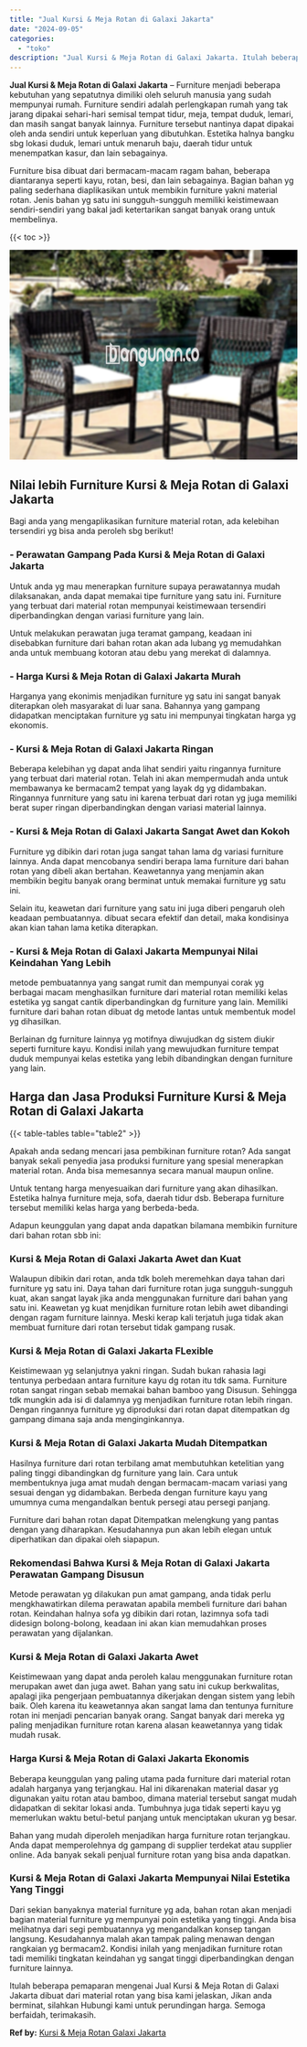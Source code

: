 ```yaml
---
title: "Jual Kursi & Meja Rotan di Galaxi Jakarta"
date: "2024-09-05"
categories: 
  - "toko"
description: "Jual Kursi & Meja Rotan di Galaxi Jakarta. Itulah beberapa pemaparan mengenai Jual Kursi & Meja Rotan di Galaxi Jakarta dibuat dari material rotan yang bisa..."
---
```


**Jual Kursi & Meja Rotan di Galaxi Jakarta** – Furniture menjadi beberapa kebutuhan yang sepatutnya dimiliki oleh seluruh manusia yang sudah mempunyai rumah. Furniture sendiri adalah perlengkapan rumah yang tak jarang dipakai sehari-hari semisal tempat tidur, meja, tempat duduk, lemari, dan masih sangat banyak lainnya. Furniture tersebut nantinya dapat dipakai oleh anda sendiri untuk keperluan yang dibutuhkan. Estetika halnya bangku sbg lokasi duduk, lemari untuk menaruh baju, daerah tidur untuk menempatkan kasur, dan lain sebagainya.

Furniture bisa dibuat dari bermacam-macam ragam bahan, beberapa diantaranya seperti kayu, rotan, besi, dan lain sebagainya. Bagian bahan yg paling sederhana diaplikasikan untuk membikin furniture yakni material rotan. Jenis bahan yg satu ini sungguh-sungguh memiliki keistimewaan sendiri-sendiri yang bakal jadi ketertarikan sangat banyak orang untuk membelinya.

{{< toc >}}

![Jual Kursi & Meja Rotan di Galaxi Jakarta](/images/kursi-meja-rotan-murah33.png)

## Nilai lebih Furniture Kursi & Meja Rotan di Galaxi Jakarta

Bagi anda yang mengaplikasikan furniture material rotan, ada kelebihan tersendiri yg bisa anda peroleh sbg berikut!

### \- Perawatan Gampang Pada Kursi & Meja Rotan di Galaxi Jakarta

Untuk anda yg mau menerapkan furniture supaya perawatannya mudah dilaksanakan, anda dapat memakai tipe furniture yang satu ini. Furniture yang terbuat dari material rotan mempunyai keistimewaan tersendiri diperbandingkan dengan variasi furniture yang lain.

Untuk melakukan perawatan juga teramat gampang, keadaan ini disebabkan furniture dari bahan rotan akan ada lubang yg memudahkan anda untuk membuang kotoran atau debu yang merekat di dalamnya.

### \- Harga Kursi & Meja Rotan di Galaxi Jakarta Murah

Harganya yang ekonimis menjadikan furniture yg satu ini sangat banyak diterapkan oleh masyarakat di luar sana. Bahannya yang gampang didapatkan menciptakan furniture yg satu ini mempunyai tingkatan harga yg ekonomis.

### \- Kursi & Meja Rotan di Galaxi Jakarta Ringan

Beberapa kelebihan yg dapat anda lihat sendiri yaitu ringannya furniture yang terbuat dari material rotan. Telah ini akan mempermudah anda untuk membawanya ke bermacam2 tempat yang layak dg yg didambakan. Ringannya funrniture yang satu ini karena terbuat dari rotan yg juga memiliki berat super ringan diperbandingkan dengan variasi material lainnya.

### \- Kursi & Meja Rotan di Galaxi Jakarta Sangat Awet dan Kokoh

Furniture yg dibikin dari rotan juga sangat tahan lama dg variasi furniture lainnya. Anda dapat mencobanya sendiri berapa lama furniture dari bahan rotan yang dibeli akan bertahan. Keawetannya yang menjamin akan membikin begitu banyak orang berminat untuk memakai furniture yg satu ini.

Selain itu, keawetan dari furniture yang satu ini juga diberi pengaruh oleh keadaan pembuatannya. dibuat secara efektif dan detail, maka kondisinya akan kian tahan lama ketika diterapkan.

### \- Kursi & Meja Rotan di Galaxi Jakarta Mempunyai Nilai Keindahan Yang Lebih

metode pembuatannya yang sangat rumit dan mempunyai corak yg berbagai macam menghasilkan furniture dari material rotan memiliki kelas estetika yg sangat cantik diperbandingkan dg furniture yang lain. Memiliki furniture dari bahan rotan dibuat dg metode lantas untuk membentuk model yg dihasilkan.

Berlainan dg furniture lainnya yg motifnya diwujudkan dg sistem diukir seperti furniture kayu. Kondisi inilah yang mewujudkan furniture tempat duduk mempunyai kelas estetika yang lebih dibandingkan dengan furniture yang lain.

## Harga dan Jasa Produksi Furniture Kursi & Meja Rotan di Galaxi Jakarta

{{< table-tables table="table2" >}}

Apakah anda sedang mencari jasa pembikinan furniture rotan? Ada sangat banyak sekali penyedia jasa produksi furniture yang spesial menerapkan material rotan. Anda bisa memesannya secara manual maupun online.

Untuk tentang harga menyesuaikan dari furniture yang akan dihasilkan. Estetika halnya furniture meja, sofa, daerah tidur dsb. Beberapa furniture tersebut memiliki kelas harga yang berbeda-beda.

Adapun keunggulan yang dapat anda dapatkan bilamana membikin furniture dari bahan rotan sbb ini:

### Kursi & Meja Rotan di Galaxi Jakarta Awet dan Kuat

Walaupun dibikin dari rotan, anda tdk boleh meremehkan daya tahan dari furniture yg satu ini. Daya tahan dari furniture rotan juga sungguh-sungguh kuat, akan sangat layak jika anda menggunakan furniture dari bahan yang satu ini. Keawetan yg kuat menjdikan furniture rotan lebih awet dibandingi dengan ragam furniture lainnya. Meski kerap kali terjatuh juga tidak akan membuat furniture dari rotan tersebut tidak gampang rusak.

### Kursi & Meja Rotan di Galaxi Jakarta FLexible

Keistimewaan yg selanjutnya yakni ringan. Sudah bukan rahasia lagi tentunya perbedaan antara furniture kayu dg rotan itu tdk sama. Furniture rotan sangat ringan sebab memakai bahan bamboo yang Disusun. Sehingga tdk mungkin ada isi di dalamnya yg menjadikan furniture rotan lebih ringan. Dengan ringannya furniture yg diproduksi dari rotan dapat ditempatkan dg gampang dimana saja anda menginginkannya.

### Kursi & Meja Rotan di Galaxi Jakarta Mudah Ditempatkan

Hasilnya furniture dari rotan terbilang amat membutuhkan ketelitian yang paling tinggi dibandingkan dg furniture yang lain. Cara untuk membentuknya juga amat mudah dengan bermacam-macam variasi yang sesuai dengan yg didambakan. Berbeda dengan furniture kayu yang umumnya cuma mengandalkan bentuk persegi atau persegi panjang.

Furniture dari bahan rotan dapat Ditempatkan melengkung yang pantas dengan yang diharapkan. Kesudahannya pun akan lebih elegan untuk diperhatikan dan dipakai oleh siapapun.

### Rekomendasi Bahwa Kursi & Meja Rotan di Galaxi Jakarta Perawatan Gampang Disusun

Metode perawatan yg dilakukan pun amat gampang, anda tidak perlu mengkhawatirkan dilema perawatan apabila membeli furniture dari bahan rotan. Keindahan halnya sofa yg dibikin dari rotan, lazimnya sofa tadi didesign bolong-bolong, keadaan ini akan kian memudahkan proses perawatan yang dijalankan.

### Kursi & Meja Rotan di Galaxi Jakarta Awet

Keistimewaan yang dapat anda peroleh kalau menggunakan furniture rotan merupakan awet dan juga awet. Bahan yang satu ini cukup berkwalitas, apalagi jika pengerjaan pembuatannya dikerjakan dengan sistem yang lebih baik. Oleh karena itu keawetannya akan sangat lama dan tentunya furniture rotan ini menjadi pencarian banyak orang. Sangat banyak dari mereka yg paling menjadikan furniture rotan karena alasan keawetannya yang tidak mudah rusak.

### Harga Kursi & Meja Rotan di Galaxi Jakarta Ekonomis

Beberapa keunggulan yang paling utama pada furniture dari material rotan adalah harganya yang terjangkau. Hal ini dikarenakan material dasar yg digunakan yaitu rotan atau bamboo, dimana material tersebut sangat mudah didapatkan di sekitar lokasi anda. Tumbuhnya juga tidak seperti kayu yg memerlukan waktu betul-betul panjang untuk menciptakan ukuran yg besar.

Bahan yang mudah diperoleh menjadikan harga furniture rotan terjangkau. Anda dapat memperolehnya dg gampang di supplier terdekat atau supplier online. Ada banyak sekali penjual furniture rotan yang bisa anda dapatkan.

### Kursi & Meja Rotan di Galaxi Jakarta Mempunyai Nilai Estetika Yang Tinggi

Dari sekian banyaknya material furniture yg ada, bahan rotan akan menjadi bagian material furniture yg mempunyai poin estetika yang tinggi. Anda bisa melihatnya dari segi pembuatannya yg mengandalkan konsep tangan langsung. Kesudahannya malah akan tampak paling menawan dengan rangkaian yg bermacam2. Kondisi inilah yang menjadikan furniture rotan tadi memiliki tingkatan keindahan yg sangat tinggi diperbandingkan dengan furniture lainnya.

Itulah beberapa pemaparan mengenai Jual Kursi & Meja Rotan di Galaxi Jakarta dibuat dari material rotan yang bisa kami jelaskan, Jikan anda berminat, silahkan Hubungi kami untuk perundingan harga. Semoga berfaidah, terimakasih.

**Ref by:** [Kursi & Meja Rotan Galaxi Jakarta](https://id.wikipedia.org/wiki/Kursi)
